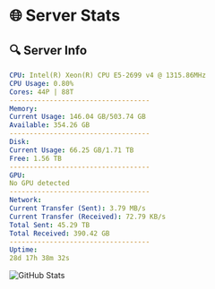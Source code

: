 # 🌐 Server Stats
## 🔍 Server Info
```yaml
CPU: Intel(R) Xeon(R) CPU E5-2699 v4 @ 1315.86MHz
CPU Usage: 0.80%
Cores: 44P | 88T
-----------------------------------
Memory:
Current Usage: 146.04 GB/503.74 GB
Available: 354.26 GB
-----------------------------------
Disk:
Current Usage: 66.25 GB/1.71 TB
Free: 1.56 TB
-----------------------------------
GPU:
No GPU detected
-----------------------------------
Network:
Current Transfer (Sent): 3.79 MB/s
Current Transfer (Received): 72.79 KB/s
Total Sent: 45.29 TB
Total Received: 390.42 GB
-----------------------------------
Uptime:
28d 17h 38m 32s
```
![GitHub Stats](https://img.shields.io/badge/Updated-2025-04-05_15:01:21-blue)